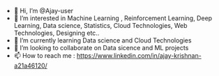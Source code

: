 - 👋 Hi, I’m @Ajay-user
- 👀 I’m interested in Machine Learning , Reinforcement Learning, Deep Learning, Data science, Statistics, Cloud Technologies, Web Technologies, Designing etc.. 
- 🌱 I’m currently learning Data science and Cloud Technologies
- 💞️ I’m looking to collaborate on Data sicence and ML projects
- 📫 How to reach me : https://www.linkedin.com/in/ajay-krishnan-a21a46120/

<!---
Ajay-user/Ajay-user is a ✨ special ✨ repository because its `README.md` (this file) appears on your GitHub profile.
You can click the Preview link to take a look at your changes.
--->
